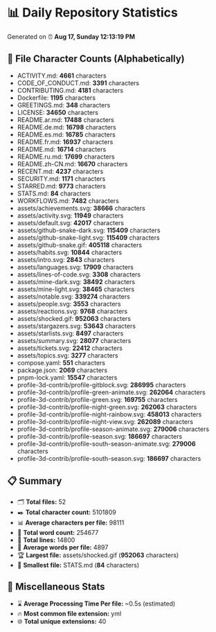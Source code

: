 # 📊 Daily Repository Statistics
Generated on ⏰ **Aug 17, Sunday 12:13:19 PM**

## 📂 File Character Counts (Alphabetically)
- ACTIVITY.md: **4661** characters
- CODE_OF_CONDUCT.md: **3391** characters
- CONTRIBUTING.md: **4181** characters
- Dockerfile: **1195** characters
- GREETINGS.md: **348** characters
- LICENSE: **34650** characters
- README.ar.md: **17488** characters
- README.de.md: **16798** characters
- README.es.md: **16785** characters
- README.fr.md: **16937** characters
- README.md: **16714** characters
- README.ru.md: **17699** characters
- README.zh-CN.md: **16670** characters
- RECENT.md: **4237** characters
- SECURITY.md: **1171** characters
- STARRED.md: **9773** characters
- STATS.md: **84** characters
- WORKFLOWS.md: **7482** characters
- assets/achievements.svg: **38666** characters
- assets/activity.svg: **11949** characters
- assets/default.svg: **42017** characters
- assets/github-snake-dark.svg: **115409** characters
- assets/github-snake-light.svg: **115409** characters
- assets/github-snake.gif: **405118** characters
- assets/habits.svg: **10844** characters
- assets/intro.svg: **2843** characters
- assets/languages.svg: **17909** characters
- assets/lines-of-code.svg: **3308** characters
- assets/mine-dark.svg: **38492** characters
- assets/mine-light.svg: **38465** characters
- assets/notable.svg: **339274** characters
- assets/people.svg: **3553** characters
- assets/reactions.svg: **9768** characters
- assets/shocked.gif: **952063** characters
- assets/stargazers.svg: **53643** characters
- assets/starlists.svg: **8497** characters
- assets/summary.svg: **28077** characters
- assets/tickets.svg: **22412** characters
- assets/topics.svg: **3277** characters
- compose.yaml: **551** characters
- package.json: **2069** characters
- pnpm-lock.yaml: **15547** characters
- profile-3d-contrib/profile-gitblock.svg: **286995** characters
- profile-3d-contrib/profile-green-animate.svg: **262064** characters
- profile-3d-contrib/profile-green.svg: **169755** characters
- profile-3d-contrib/profile-night-green.svg: **262063** characters
- profile-3d-contrib/profile-night-rainbow.svg: **458013** characters
- profile-3d-contrib/profile-night-view.svg: **262089** characters
- profile-3d-contrib/profile-season-animate.svg: **279006** characters
- profile-3d-contrib/profile-season.svg: **186697** characters
- profile-3d-contrib/profile-south-season-animate.svg: **279006** characters
- profile-3d-contrib/profile-south-season.svg: **186697** characters

## 📋 Summary
- 🗂️ **Total files:** 52
- ✒️ **Total character count:** 5101809
- 📊 **Average characters per file:** 98111
- 📝 **Total word count:** 254677
- 🧾 **Total lines:** 14800
- 📐 **Average words per file:** 4897
- 🏆 **Largest file:** assets/shocked.gif (**952063** characters)
- 🥉 **Smallest file:** STATS.md (**84** characters)

## 🌟 Miscellaneous Stats
- ⌛ **Average Processing Time Per file:** ~0.5s (estimated)
- 🔥 **Most common file extension:** yml
- 🌐 **Total unique extensions:** 40
